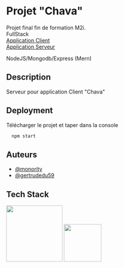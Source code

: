 # Projet "Chava"

Projet final fin de formation M2i.  
FullStack  
 [Application Client](https://github.com/monority/client-chava)  
 [Application Serveur](https://github.com/GertrudeDu59/server-chava)

NodeJS/Mongodb/Express (Mern)
## Description

Serveur pour application Client "Chava"




## Deployment

Télécharger le projet et taper dans la console  
```bash
  npm start
```

## Auteurs  
- [@monority](https://www.github.com/monority)
- [@gertrudedu59](https://www.github.com/gertrudedu59)

## Tech Stack  
<p float="left">
<img src="https://miro.medium.com/v2/resize:fit:512/1*doAg1_fMQKWFoub-6gwUiQ.png" width=150>
<img src="https://upload.wikimedia.org/wikipedia/commons/thumb/d/d9/Node.js_logo.svg/1200px-Node.js_logo.svg.png" width=100>
</p>

